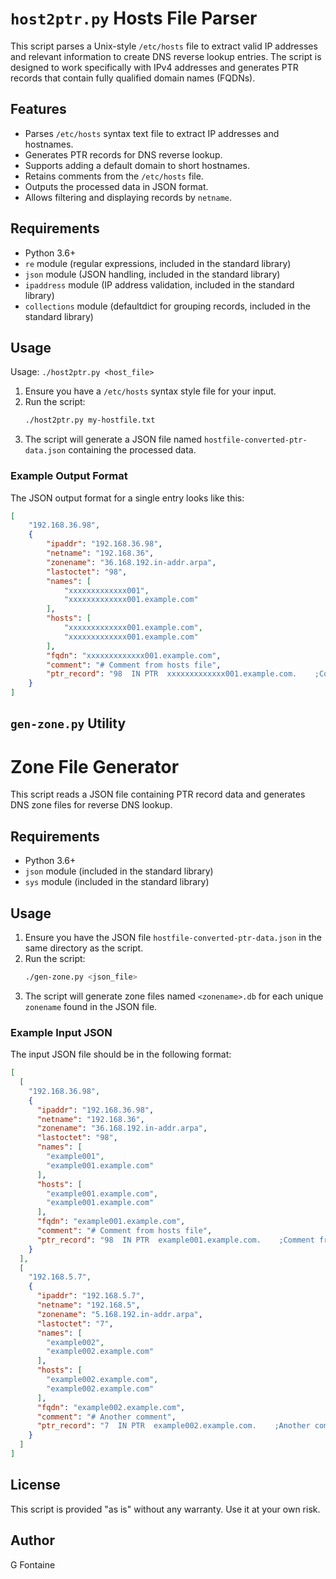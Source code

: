 # `host2ptr.py` Hosts File Parser

This script parses a Unix-style `/etc/hosts` file to extract valid IP addresses and relevant information to create DNS reverse lookup entries. The script is designed to work specifically with IPv4 addresses and generates PTR records that contain fully qualified domain names (FQDNs).

## Features

- Parses `/etc/hosts` syntax text file to extract IP addresses and hostnames.
- Generates PTR records for DNS reverse lookup.
- Supports adding a default domain to short hostnames.
- Retains comments from the `/etc/hosts` file.
- Outputs the processed data in JSON format.
- Allows filtering and displaying records by `netname`.

## Requirements

- Python 3.6+
- `re` module (regular expressions, included in the standard library)
- `json` module (JSON handling, included in the standard library)
- `ipaddress` module (IP address validation, included in the standard library)
- `collections` module (defaultdict for grouping records, included in the standard library)

## Usage

Usage: `./host2ptr.py <host_file>`

1. Ensure you have a `/etc/hosts` syntax style file for your input.
2. Run the script:
    ```bash
    ./host2ptr.py my-hostfile.txt
    ```
3. The script will generate a JSON file named `hostfile-converted-ptr-data.json` containing the processed data.

### Example Output Format

The JSON output format for a single entry looks like this:

```json
[
    "192.168.36.98",
    {
        "ipaddr": "192.168.36.98",
        "netname": "192.168.36",
        "zonename": "36.168.192.in-addr.arpa",
        "lastoctet": "98",
        "names": [
            "xxxxxxxxxxxxx001",
            "xxxxxxxxxxxxx001.example.com"
        ],
        "hosts": [
            "xxxxxxxxxxxxx001.example.com",
            "xxxxxxxxxxxxx001.example.com"
        ],
        "fqdn": "xxxxxxxxxxxxx001.example.com",
        "comment": "# Comment from hosts file",
        "ptr_record": "98  IN PTR  xxxxxxxxxxxxx001.example.com.    ;Comment from hosts file"
    }
]
```


## `gen-zone.py` Utility

# Zone File Generator

This script reads a JSON file containing PTR record data and generates DNS zone files for reverse DNS lookup.

## Requirements

- Python 3.6+
- `json` module (included in the standard library)
- `sys` module (included in the standard library)

## Usage

1. Ensure you have the JSON file `hostfile-converted-ptr-data.json` in the same directory as the script.
2. Run the script:
    ```bash
    ./gen-zone.py <json_file>
    ```
3. The script will generate zone files named `<zonename>.db` for each unique `zonename` found in the JSON file.

### Example Input JSON

The input JSON file should be in the following format:

```json
[
  [
    "192.168.36.98",
    {
      "ipaddr": "192.168.36.98",
      "netname": "192.168.36",
      "zonename": "36.168.192.in-addr.arpa",
      "lastoctet": "98",
      "names": [
        "example001",
        "example001.example.com"
      ],
      "hosts": [
        "example001.example.com",
        "example001.example.com"
      ],
      "fqdn": "example001.example.com",
      "comment": "# Comment from hosts file",
      "ptr_record": "98  IN PTR  example001.example.com.    ;Comment from hosts file"
    }
  ],
  [
    "192.168.5.7",
    {
      "ipaddr": "192.168.5.7",
      "netname": "192.168.5",
      "zonename": "5.168.192.in-addr.arpa",
      "lastoctet": "7",
      "names": [
        "example002",
        "example002.example.com"
      ],
      "hosts": [
        "example002.example.com",
        "example002.example.com"
      ],
      "fqdn": "example002.example.com",
      "comment": "# Another comment",
      "ptr_record": "7  IN PTR  example002.example.com.    ;Another comment"
    }
  ]
]
```


## License
This script is provided "as is" without any warranty. Use it at your own risk.

## Author
G Fontaine
